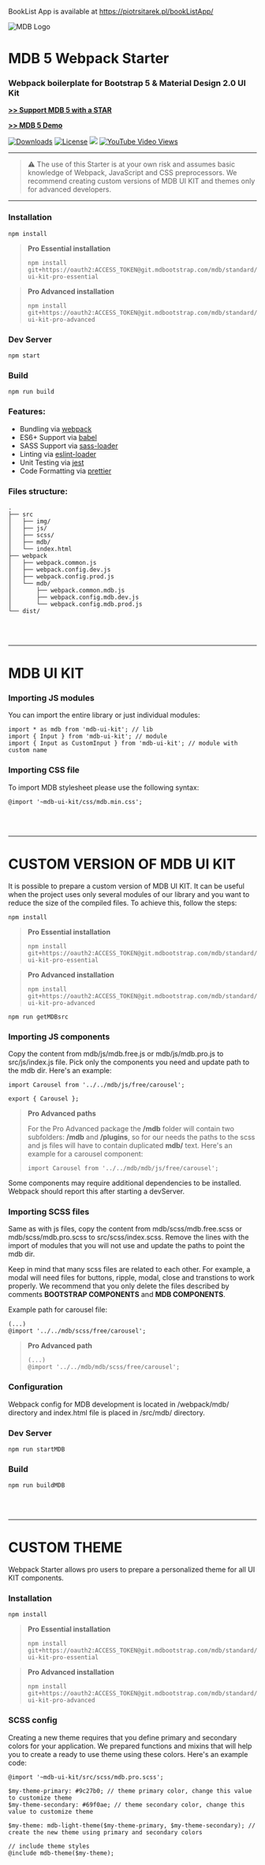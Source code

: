 BookList App is available at https://piotrsitarek.pl/bookListApp/

![MDB Logo](https://mdbootstrap.com/img/Marketing/general/logo/medium/mdb-r.png)

# MDB 5 Webpack Starter

### Webpack boilerplate for Bootstrap 5 & Material Design 2.0 UI Kit

**[>> Support MDB 5 with a STAR](https://github.com/mdbootstrap/mdb-ui-kit/)**

**[>> MDB 5 Demo](https://mdbootstrap.com/docs/standard/#demo)**

<a href="https://npmcharts.com/compare/mdbootstrap?minimal=true"> <img src="https://img.shields.io/npm/dm/mdbootstrap.svg?label=MDB%20Downloads" alt="Downloads"></a>
<a href="https://github.com/mdbootstrap/bootstrap-material-design/blob/master/License.pdf"><img src="https://img.shields.io/badge/license-MIT-green.svg" alt="License"></a>
<a href="https://twitter.com/intent/tweet/?text=Thanks+@mdbootstrap+for+creating+amazing+and+free+Material+Design+for+Bootstrap+4+UI+KIT%20https://mdbootstrap.com/docs/jquery/&hashtags=javascript,code,webdesign,bootstrap"><img src="https://img.shields.io/twitter/url/http/shields.io.svg?style=social&label=Let%20us%20know%20you%20were%20here%21&"></a>
<a href="https://www.youtube.com/watch?v=c9B4TPnak1A&t=6s"><img alt="YouTube Video Views" src="https://img.shields.io/youtube/views/c9B4TPnak1A?label=Bootstrap%205%20Tutorial%20Views&style=social"></a>

___

> :warning: The use of this Starter is at your own risk and assumes basic knowledge of Webpack, JavaScript and CSS preprocessors. We recommend creating custom versions of MDB UI KIT and themes only for advanced developers.

___

### Installation
```
npm install
```

> **Pro Essential installation**
> ```
> npm install git+https://oauth2:ACCESS_TOKEN@git.mdbootstrap.com/mdb/standard/mdb-ui-kit-pro-essential
> ```

> **Pro Advanced installation**
> ```
> npm install git+https://oauth2:ACCESS_TOKEN@git.mdbootstrap.com/mdb/standard/mdb-ui-kit-pro-advanced
> ```

### Dev Server
```
npm start
```

### Build
```
npm run build
```

### Features:

* Bundling via [webpack](https://github.com/webpack/webpack)
* ES6+ Support via [babel](https://babeljs.io/)
* SASS Support via [sass-loader](https://github.com/jtangelder/sass-loader)
* Linting via [eslint-loader](https://github.com/MoOx/eslint-loader)
* Unit Testing via [jest](https://github.com/facebook/jest)
* Code Formatting via [prettier](https://github.com/prettier/prettier)

### Files structure:

```
.
├── src
│   ├── img/
│   ├── js/
│   ├── scss/
│   ├── mdb/
│   └── index.html
├── webpack
│   ├── webpack.common.js
│   ├── webpack.config.dev.js
│   ├── webpack.config.prod.js
│   └── mdb/
│       ├── webpack.common.mdb.js
│       ├── webpack.config.mdb.dev.js
│       └── webpack.config.mdb.prod.js
└── dist/
```
<br><br>

___

# MDB UI KIT

### Importing JS modules
You can import the entire library or just individual modules:
```
import * as mdb from 'mdb-ui-kit'; // lib
import { Input } from 'mdb-ui-kit'; // module
import { Input as CustomInput } from 'mdb-ui-kit'; // module with custom name
```

### Importing CSS file
To import MDB stylesheet please use the following syntax:
```
@import '~mdb-ui-kit/css/mdb.min.css';
```
<br><br>

___

# CUSTOM VERSION OF MDB UI KIT
It is possible to prepare a custom version of MDB UI KIT. It can be useful when the project uses only several modules of our library and you want to reduce the size of the compiled files. To achieve this, follow the steps:

```
npm install
```

> **Pro Essential installation**
> ```
> npm install git+https://oauth2:ACCESS_TOKEN@git.mdbootstrap.com/mdb/standard/mdb-ui-kit-pro-essential
> ```

> **Pro Advanced installation**
> ```
> npm install git+https://oauth2:ACCESS_TOKEN@git.mdbootstrap.com/mdb/standard/mdb-ui-kit-pro-advanced
> ```

```
npm run getMDBsrc
```

### Importing JS components
Copy the content from mdb/js/mdb.free.js or mdb/js/mdb.pro.js to src/js/index.js file. Pick only the components you need and update path to the mdb dir. Here's an example:

```
import Carousel from '../../mdb/js/free/carousel';

export { Carousel };
```

> **Pro Advanced paths**
>
> For the Pro Advanced package the __/mdb__ folder will contain two subfolders: __/mdb__ and __/plugins__, so for our needs the paths to the scss and js files will have to contain duplicated __mdb/__ text. Here's an example for a carousel component: 
> ```
> import Carousel from '../../mdb/mdb/js/free/carousel';
> ```

Some components may require additional dependencies to be installed. Webpack should report this after starting a devServer.

### Importing SCSS files
Same as with js files, copy the content from mdb/scss/mdb.free.scss or mdb/scss/mdb.pro.scss to src/scss/index.scss. Remove the lines with the import of modules that you will not use and update the paths to point the mdb dir.

Keep in mind that many scss files are related to each other. For example, a modal will need files for buttons, ripple, modal, close and transtions to work properly. We recommend that you only delete the files described by comments __BOOTSTRAP COMPONENTS__ and __MDB COMPONENTS__.

Example path for carousel file:
```
(...)
@import '../../mdb/scss/free/carousel';
```

> **Pro Advanced path**
> ```
> (...)
> @import '../../mdb/mdb/scss/free/carousel';
> ```

### Configuration
Webpack config for MDB development is located in /webpack/mdb/ directory and index.html file is placed in /src/mdb/ directory.

### Dev Server
```
npm run startMDB
```

### Build
```
npm run buildMDB
```
<br><br>

___

# CUSTOM THEME
Webpack Starter allows pro users to prepare a personalized theme for all UI KIT components. 

### Installation
```
npm install
```

> **Pro Essential installation**
> ```
> npm install git+https://oauth2:ACCESS_TOKEN@git.mdbootstrap.com/mdb/standard/mdb-ui-kit-pro-essential
> ```

> **Pro Advanced installation**
> ```
> npm install git+https://oauth2:ACCESS_TOKEN@git.mdbootstrap.com/mdb/standard/mdb-ui-kit-pro-advanced
> ```

### SCSS config
Creating a new theme requires that you define primary and secondary colors for your application. We prepared functions and mixins that will help you to create a ready to use theme using these colors. Here's an example code:

```
@import '~mdb-ui-kit/src/scss/mdb.pro.scss';

$my-theme-primary: #9c27b0; // theme primary color, change this value to customize theme
$my-theme-secondary: #69f0ae; // theme secondary color, change this value to customize theme

$my-theme: mdb-light-theme($my-theme-primary, $my-theme-secondary); // create the new theme using primary and secondary colors

// include theme styles
@include mdb-theme($my-theme);
```